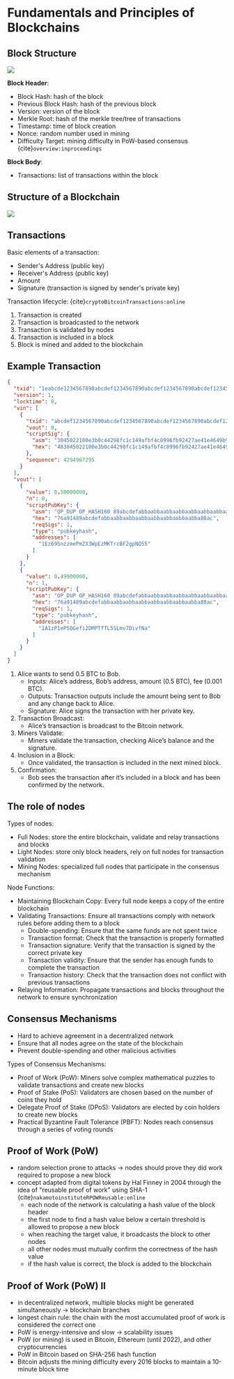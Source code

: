 # Fundamentals and Principles of Blockchains

## Block Structure
<img src="../_static/images/Blockchain_Block.drawio.png">


**Block Header**:
* Block Hash: hash of the block
* Previous Block Hash: hash of the previous block
* Version: version of the block
* Merkle Root: hash of the merkle tree/tree of transactions
* Timestamp: time of block creation
* Nonce: random number used in mining
* Difficulty Target: mining difficulty in PoW-based consensus {cite}`overview:inproceedings`

**Block Body**:
* Transactions: list of transactions within the block

## Structure of a Blockchain
<img src="../_static/images/Blockchain.drawio.png">

## Transactions
Basic elements of a transaction:
* Sender's Address (public key)
* Receiver's Address (public key)
* Amount 
* Signature (transaction is signed by sender's private key)

Transaction lifecycle: {cite}`cryptoBitcoinTransactions:online`
1. Transaction is created
2. Transaction is broadcasted to the network
3. Transaction is validated by nodes
4. Transaction is included in a block
5. Block is mined and added to the blockchain

## Example Transaction
```json
{
  "txid": "1eabcde1234567890abcdef1234567890abcdef1234567890abcdef1234567890",
  "version": 1,
  "locktime": 0,
  "vin": [
    {
      "txid": "abcdef1234567890abcdef1234567890abcdef1234567890abcdef1234567890",
      "vout": 0,
      "scriptSig": {
        "asm": "3045022100e3b0c44298fc1c149afbf4c8996fb92427ae41e4649b934ca495991b7852b855022100fb4b0a063b5f7f8a5c47b7e9e527e55e3e55ffb015e9078578b7d7c8f1fa3d4e",
        "hex": "483045022100e3b0c44298fc1c149afbf4c8996fb92427ae41e4649b934ca495991b7852b855022100fb4b0a063b5f7f8a5c47b7e9e527e55e3e55ffb015e9078578b7d7c8f1fa3d4e"
      },
      "sequence": 4294967295
    }
  ],
  "vout": [
    {
      "value": 0.50000000,
      "n": 0,
      "scriptPubKey": {
        "asm": "OP_DUP OP_HASH160 89abcdefabbaabbaabbaabbaabbaabbaabbaabbaabba OP_EQUALVERIFY OP_CHECKSIG",
        "hex": "76a91489abcdefabbaabbaabbaabbaabbaabbaabbaabba88ac",
        "reqSigs": 1,
        "type": "pubkeyhash",
        "addresses": [
          "1Ez69SnzzmePmZX3WpEzMKTrcBF2gpNQ55"
        ]
      }
    },
    {
      "value": 0.49900000,
      "n": 1,
      "scriptPubKey": {
        "asm": "OP_DUP OP_HASH160 89abcdefabbaabbaabbaabbaabbaabbaabbaabbaabba OP_EQUALVERIFY OP_CHECKSIG",
        "hex": "76a91489abcdefabbaabbaabbaabbaabbaabbaabbaabba88ac",
        "reqSigs": 1,
        "type": "pubkeyhash",
        "addresses": [
          "1A1zP1eP5QGefi2DMPTfTL5SLmv7DivfNa"
        ]
      }
    }
  ]
}
```

1. Alice wants to send 0.5 BTC to Bob. 
   * Inputs: Alice’s address, Bob’s address, amount (0.5 BTC), fee (0.001 BTC).
   * Outputs: Transaction outputs include the amount being sent to Bob and any change back to Alice.
   * Signature: Alice signs the transaction with her private key. 
2. Transaction Broadcast:
   * Alice’s transaction is broadcast to the Bitcoin network. 
3. Miners Validate:
   * Miners validate the transaction, checking Alice’s balance and the signature. 
4. Inclusion in a Block:
   * Once validated, the transaction is included in the next mined block.
5. Confirmation:
   * Bob sees the transaction after it’s included in a block and has been confirmed by the network.

## The role of nodes
Types of nodes:
* Full Nodes: store the entire blockchain, validate and relay transactions and blocks
* Light Nodes: store only block headers, rely on full nodes for transaction validation
* Mining Nodes: specialized full nodes that participate in the consensus mechanism

Node Functions:
* Maintaining Blockchain Copy: Every full node keeps a copy of the entire blockchain
* Validating Transactions: Ensure all transactions comply with network rules before adding them to a block
  * Double-spending: Ensure that the same funds are not spent twice
  * Transaction format: Check that the transaction is properly formatted
  * Transaction signature: Verify that the transaction is signed by the correct private key
  * Transaction validity: Ensure that the sender has enough funds to complete the transaction
  * Transaction history: Check that the transaction does not conflict with previous transactions
* Relaying Information: Propagate transactions and blocks throughout the network to ensure synchronization

## Consensus Mechanisms
* Hard to achieve agreement in a decentralized network
* Ensure that all nodes agree on the state of the blockchain
* Prevent double-spending and other malicious activities


Types of Consensus Mechanisms:
* Proof of Work (PoW): Miners solve complex mathematical puzzles to validate transactions and create new blocks
* Proof of Stake (PoS): Validators are chosen based on the number of coins they hold
* Delegate Proof of Stake (DPoS): Validators are elected by coin holders to create new blocks
* Practical Byzantine Fault Tolerance (PBFT): Nodes reach consensus through a series of voting rounds

## Proof of Work (PoW)
* random selection prone to attacks -> nodes should prove they did work required to propose a new block
* concept adapted from digital tokens by Hal Finney in 2004 through the idea of "reusable proof of work" using SHA-1 {cite}`nakamotoinstituteRPOWReusable:online`
  * each node of the network is calculating a hash value of the block header
  * the first node to find a hash value below a certain threshold is allowed to propose a new block
  * when reaching the target value, it broadcasts the block to other nodes
  * all other nodes must mutually confirm the correctness of the hash value
  * if the hash value is correct, the block is added to the blockchain

## Proof of Work (PoW) II
* in decentralized network, multiple blocks might be generated simultaneously -> blockchain branches
* longest chain rule: the chain with the most accumulated proof of work is considered the correct one
* PoW is energy-intensive and slow -> scalability issues
* PoW (or mining) is used in Bitcoin, Ethereum (until 2022), and other cryptocurrencies
* PoW in Bitcoin based on SHA-256 hash function
* Bitcoin adjusts the mining difficulty every 2016 blocks to maintain a 10-minute block time
